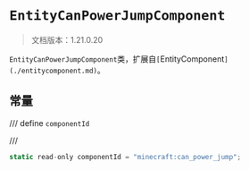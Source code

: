 # `EntityCanPowerJumpComponent`

> 文档版本：1.21.0.20

`EntityCanPowerJumpComponent`类，扩展自`[`EntityComponent`](./entitycomponent.md)`。

## 常量

/// define
`componentId`


///

```js
static read-only componentId = "minecraft:can_power_jump";
```

